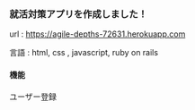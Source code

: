 ### 就活対策アプリを作成しました！

url : https://agile-depths-72631.herokuapp.com <br>

言語 : html, css , javascript, ruby on rails

#### 機能

ユーザー登録<br>

